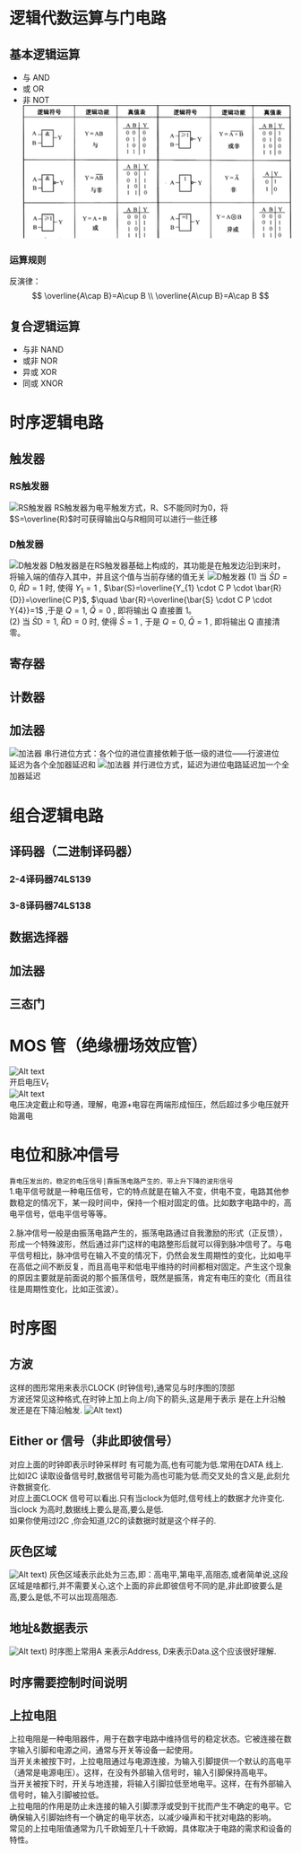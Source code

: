 # 逻辑代数运算与门电路
## 基本逻辑运算
- 与 AND 
- 或 OR
- 非 NOT
![Alt text](images/DC_image.png)
### 运算规则
反演律：
$$
\overline{A\cap B}=A\cup B \\
\overline{A\cup B}=A\cap B
$$
## 复合逻辑运算
- 与非 NAND
- 或非 NOR
- 异或 XOR
- 同或 XNOR
# 时序逻辑电路 
## 触发器
### RS触发器  
![RS触发器](.\图片\RS触发器.jpg "RS触发器")
RS触发器为电平触发方式，R、S不能同时为0，将$S=\overline{R}$时可获得输出Q与R相同可以进行一些迁移
### D触发器
![D触发器](.\图片\D触发器.png "正边沿D触发器")
D触发器是在RS触发器基础上构成的，其功能是在触发边沿到来时，将输入端的值存入其中，并且这个值与当前存储的值无关
![D触发器](.\图片\异步置数D触发器.webp "正边沿D触发器")
(1) 当 $\bar{S}{D}=0$, $\bar{R}{D}=1$ 时, 使得 $Y_{1}=1$ , $\bar{S}=\overline{Y_{1} \cdot C P \cdot \bar{R}{D}}=\overline{C P}$, $\quad \bar{R}=\overline{\bar{S} \cdot C P \cdot Y{4}}=1$ ,于是 $Q=1$, $\bar{Q}=0$ , 即将输出 Q 直接置 1。  
(2) 当 $\bar{S}{\mathrm{D}}=1$, $\bar{R}{\mathrm{D}}=0$ 时, 使得 $\bar{S}=1$ , 于是 $Q=0$, $\bar{Q}=1$ , 即将输出 Q 直接清零。
## 寄存器

## 计数器

## 加法器
![加法器](.\图片\加法器.jpg "一位全全加器")
串行进位方式：各个位的进位直接依赖于低一级的进位——行波进位  
延迟为各个全加器延迟和
![加法器](.\图片\并行进位加法器.jpg "4位并行加法器")
并行进位方式，延迟为进位电路延迟加一个全加器延迟
# 组合逻辑电路
## 译码器（二进制译码器）
### 2-4译码器74LS139
### 3-8译码器74LS138
## 数据选择器 
## 加法器
## 三态门
# MOS 管（绝缘栅场效应管）
![Alt text](%E6%95%B0%E5%AD%97%E7%94%B5%E8%B7%AF%E5%9F%BA%E7%A1%80/images/image.png)  
开启电压$V_t$  
![Alt text](%E6%95%B0%E5%AD%97%E7%94%B5%E8%B7%AF%E5%9F%BA%E7%A1%80/images/image-1.png)  
电压决定截止和导通，理解，电源+电容在两端形成恒压，然后超过多少电压就开始漏电
# 电位和脉冲信号
`靠电压发出的，稳定的电压信号|靠振荡电路产生的，带上升下降的波形信号`  
1.电平信号就是一种电压信号，它的特点就是在输入不变，供电不变，电路其他参数稳定的情况下，某一段时间中，保持一个相对固定的值。比如数字电路中的，高电平信号，低电平信号等等。

2.脉冲信号一般是由振荡电路产生的，振荡电路通过自我激励的形式（正反馈），形成一个特殊波形，然后通过非门这样的电路整形后就可以得到脉冲信号了。与电平信号相比，脉冲信号在输入不变的情况下，仍然会发生周期性的变化，比如电平在高低之间不断反复，而且高电平和低电平维持的时间都相对固定。产生这个现象的原因主要就是前面说的那个振荡信号，既然是振荡，肯定有电压的变化（而且往往是周期性变化，比如正弦波）。
# 时序图
## 方波
这样的图形常用来表示CLOCK (时钟信号),通常见与时序图的顶部  
方波还常见这种格式,在时钟上加上向上/向下的箭头,这是用于表示 是在上升沿触发还是在下降沿触发.
![Alt text](%E6%95%B0%E5%AD%97%E7%94%B5%E8%B7%AF%E5%9F%BA%E7%A1%80/images/image-3.png))
## Either or 信号（非此即彼信号）
对应上面的时钟即表示时钟采样时 有可能为高,也有可能为低.常用在DATA 线上.  
比如I2C 读取设备信号时,数据信号可能为高也可能为低.而交叉处的含义是,此刻允许数据变化.  
对应上面CLOCK 信号可以看出.只有当clock为低时,信号线上的数据才允许变化.当clock 为高时,数据线上要么是高,要么是低.   
如果你使用过I2C ,你会知道,I2C的读数据时就是这个样子的.
## 灰色区域
![Alt text](%E6%95%B0%E5%AD%97%E7%94%B5%E8%B7%AF%E5%9F%BA%E7%A1%80/images/image-4.png))
灰色区域表示此处为三态,即：高电平,第电平,高阻态,或者简单说,这段区域是啥都行,并不需要关心,这个上面的非此即彼信号不同的是,非此即彼要么是高,要么是低,不可以出现高阻态.
## 地址&数据表示
![Alt text](%E6%95%B0%E5%AD%97%E7%94%B5%E8%B7%AF%E5%9F%BA%E7%A1%80/images/image-5.png))
时序图上常用A 来表示Address, D来表示Data.这个应该很好理解.
## 时序需要控制时间说明
## 上拉电阻
上拉电阻是一种电阻器件，用于在数字电路中维持信号的稳定状态。它被连接在数字输入引脚和电源之间，通常与开关等设备一起使用。  
当开关未被按下时，上拉电阻通过与电源连接，为输入引脚提供一个默认的高电平（通常是电源电压）。这样，在没有外部输入信号时，输入引脚保持高电平。   
当开关被按下时，开关与地连接，将输入引脚拉低至地电平。这样，在有外部输入信号时，输入引脚被拉低。  
上拉电阻的作用是防止未连接的输入引脚漂浮或受到干扰而产生不确定的电平。它确保输入引脚始终有一个确定的电平状态，以减少噪声和干扰对电路的影响。  
常见的上拉电阻值通常为几千欧姆至几十千欧姆，具体取决于电路的需求和设备的特性。
